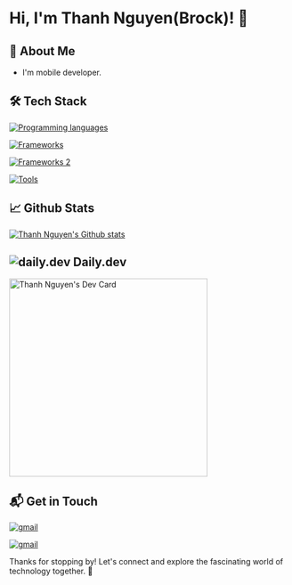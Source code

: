 # Hi, I'm Thanh Nguyen(Brock)! 👋

## 🚀 About Me

- I'm mobile developer.

## 🛠️ Tech Stack

[![Programming languages](https://skillicons.dev/icons?i=dart,js,ts)](https://skillicons.dev)

[![Frameworks](https://skillicons.dev/icons?i=flutter,react&theme=light)](https://skillicons.dev)

[![Frameworks 2](https://skillicons.dev/icons?i=nodejs,mongodb)](https://skillicons.dev)

[![Tools](https://skillicons.dev/icons?i=vscode,git,firebase,figma&theme=light)](https://skillicons.dev)

<!-- ## 🌱 Currently Exploring

- 🚀 Learning Full Stack Web Development
  - Exploring the ins and outs of React and Redux for dynamic front-end experiences.
  - Navigating through the world of React Router for seamless page transitions.
  - Styling with Tailwind CSS to create modern and responsive user interfaces.
  - Building server-side applications with Django, a powerful Python web framework.
  - Diving into PostgreSQL for efficient and scalable database management. -->

 <!-- ## 🏆 Achievements

- 🌟 Completed Hacktoberfest 2023 - Contributed to open source projects and celebrated the spirit of collaboration. -->

## 📈 Github Stats

<a href="https://github.com/thanhnv-dev" title="thanhnv-dev">
<img src="https://github-readme-stats.vercel.app/api?username=thanhnv-dev&show_icons=true&hide_border=true" alt="Thanh Nguyen's Github stats" />
</a>

## ![daily.dev](https://img.shields.io/badge/-information?style=social&logo=dailydotdev&logoColor=CE3DF3) Daily.dev

<a href="https://app.daily.dev/thanhnv"><img src="https://api.daily.dev/devcards/v2/d76rcp8yobGD7bvUlOr5L.png?r=4at&type=default" width="356" alt="Thanh Nguyen's Dev Card"/></a>

## 📬 Get in Touch

[![gmail](https://skillicons.dev/icons?i=gmail)](mailto:thanhnv.dev.personal@gmail.com)

[![gmail](https://skillicons.dev/icons?i=face)](https://www.facebook.com/thanhjang.711200)

Thanks for stopping by! Let's connect and explore the fascinating world of technology together. 🚀
